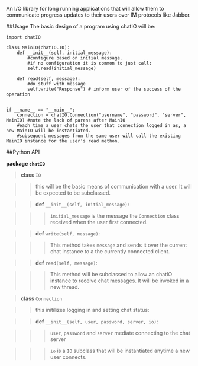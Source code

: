 An I/O library for long running applications that will allow them to communicate progress updates to their users over IM protocols like Jabber.


##Usage
The basic design of a program using chatIO will be:

	import chatIO
	
	class MainIO(chatIO.IO):
		def __init__(self, initial_message):
			#configure based on initial message.
			#if no configuration it is common to just call:
			self.read(initial_message)
		
		def read(self, message):
			#do stuff with message
			self.write("Response") # inform user of the success of the operation
		
	
	if __name__ == "__main__":
		connection = chatIO.Connection("username", "password", "server", MainIO) #note the lack of parens after MainIO
		#each time a user chats the user that connection logged in as, a new MainIO will be instantiated. 
		#subsequent messages from the same user will call the existing MainIO instance for the user's read methon.
		
		

##Python API

**package `chatIO`**

> **class** `IO` 

> > this will be the basic means of communication with a user. It will be expected to be subclassed.

> > **def** `__init__(self, initial_message):`

> > > `initial_message` is the message the `Connection` class received when the user first connected.

> > **def** `write(self, message)`:

> > > This method takes `message` and sends it over the current chat instance to a the currently connected client.

> > **def** `read(self, message)`:

> > > This method will be subclassed to allow an chatIO instance to receive chat messages. It will be invoked in a new thread.

> **class** `Connection`

> > this initilizes logging in and setting chat status:

> > **def** `__init__(self, user, password, server, io)`:

> > > `user`, `password` and `server` mediate connecting to the chat server

> > > `io` is a `IO` subclass that will be instantiated anytime a new user connects.
